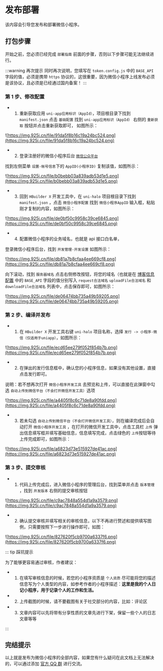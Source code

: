 # 发布部署

该内容会引导您发布和部署微信小程序。

## 打包步骤

开始之前，您必须已经完成 `部署指南` 前面的步骤，否则以下步骤可能无法继续进行。

:::warning 再次提示
同时再次说明，您填写在 `token.config.js` 中的 `BASE_API` 字段的值，必须是携带 `https` 协议的，这很重要，因为微信小程序上线发布必须是该协议，且必须是已经通过国内备案！
:::

### 第 1 步、修改配置

- 1. 重新获取应用 `uni-app应用标识（AppId）`，项目根目录下找到 `manifest.json` 点击 `基础配置` 找到 `uni-app应用标识（AppId）` 右侧的 `重新获取` 按钮并点击重新获取即可， 如图所示：

![https://img.925i.cn/file/91da5f8b16c19a24bc524.png](https://img.925i.cn/file/91da5f8b16c19a24bc524.png)

- 2. 登录注册好的微信小程序后台 [`微信公众平台`](https://mp.weixin.qq.com/)

找到左侧菜单 `设置-帐号信息`下的 `AppID(小程序ID)` 复制该值，如图所示：

![https://img.925i.cn/file/b0bebb03a839adb53d1e5.png](https://img.925i.cn/file/b0bebb03a839adb53d1e5.png)

- 3. 回到 `HBuilder X` 开发工具中，在 `uni-halo` 项目根目录下找到 `manifest.json` ，点击 `微信小程序配置` 找到 `微信小程序AppID` 输入框，粘贴刚才复制的内容，如图所示：

![https://img.925i.cn/file/de0bf50c9958c39ce6845.png](https://img.925i.cn/file/de0bf50c9958c39ce6845.png)

- 4. 配置微信小程序的业务域名，也就是 api 接口白名单，

登录微信小程序后台，找到 `开发管理-开发设置` 如图所示：

![https://img.925i.cn/file/db81a7b8cfaa4ee669cf8.png](https://img.925i.cn/file/db81a7b8cfaa4ee669cf8.png)

向下滚动，找到 `服务器域名` 点击右侧修改按钮，将您的域名（也就是在 [博客信息配置](/payload/config.html#二、博客信息配置) 中的 `BASE_API` 字段的值分别写入 `request合法域名` `uploadFile合法域名` 和 `downloadFile合法域名` 列表中，点击保存即可，如图所示：

![https://img.925i.cn/file/de06474bb735a49b59205.png](https://img.925i.cn/file/de06474bb735a49b59205.png)

### 第 2 步、编译并发布

- 1. 在 `HBuilder X` 开发工具右键 `uni-halo` 项目名称，选择 `发行 -> 小程序-微信（仅适用于uniapp）`，如图所示：

![https://img.925i.cn/file/ecd65ee279f052f854b7b.png](https://img.925i.cn/file/ecd65ee279f052f854b7b.png)

- 2. 在弹出的发行信息框中，确认您的小程序信息，如果没有其他设置，直接点击发行即可。

说明：若不想再次打开 `微信小程序开发工具` 去预览和上传，可以直接在此弹窗中勾选 `自动上传到微信平台（不会打开微信开发工具）`选项

![https://img.925i.cn/file/a4405f8c6c71de8a90fdd.png](https://img.925i.cn/file/a4405f8c6c71de8a90fdd.png)

- 3. 若未勾选 `自动上传到微信平台（不会打开微信开发工具）`，则在编译完成后会自动打开 `微信小程序开发工具` ，在打开的微信开发工具中，点击工具栏 `上传` 弹出信息填写框并填写基础信息，信息填写完成，点击绿色的 `上传`按钮等待上传完成即可，如图所示：

![https://img.925i.cn/file/a6823d73e515927de41ac.png](https://img.925i.cn/file/a6823d73e515927de41ac.png)

### 第 3 步、提交审核

- 1. 代码上传完成后，进入微信小程序的管理后台，找到菜单并点击 `版本管理` ，找到 `开发版本` 右侧的提交审核按钮

![https://img.925i.cn/file/c9ac7848a554d1a9a3579.png](https://img.925i.cn/file/c9ac7848a554d1a9a3579.png)

- 2. 确认提交审核并填写相关的审核信息，以下不再进行赘述和提供填写图例，只需要按照下一步进行操作即可，如图：

![https://img.925i.cn/file/827620f5cb9700a6337f6.png](https://img.925i.cn/file/827620f5cb9700a6337f6.png)

::: tip 踩坑提示

为了能够更容易通过审核，作者建议：

- 1. 在填写审核信息的时候，若您的小程序资质是 `个人资质` 尽可能将您的描述信息写为个人类型的内容，如参考作者的小程序描述：**这里是我的个人日记小程序，用于记录个人的工作和生活。**

- 2. 上传截图的时候，请不要截图有关于社交部分的内容，比如：评论区

- 3. 文章内容可以先将带有分享性质的文章先进行下架，保留一些个人的日志文章等等

:::

## 完结提示

以上就是发布为微信小程序的全部内容，如果您有什么疑问在此文档上无法解决的，可以通过添加 [官方 QQ 群](/desgin/introduction.html#交流反馈) 进行交流。
